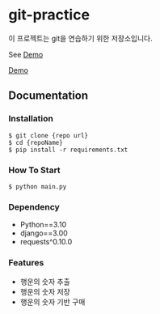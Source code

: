 # git-practice

이 프로젝트는 git을 연습하기 위한 저장소입니다. 

See [Demo](https://www.google.com/)

<a href="https://www.google.com/">Demo</a>

## Documentation

### Installation

```shell
$ git clone {repo url}
$ cd {repoName}
$ pip install -r requirements.txt
```

### How To Start

```shell
$ python main.py
```

### Dependency

- Python==3.10
- django==3.00
- requests^0.10.0

### Features

- 행운의 숫자 추출
- 행운의 숫자 저장
- 행운의 숫자 기반 구매 


